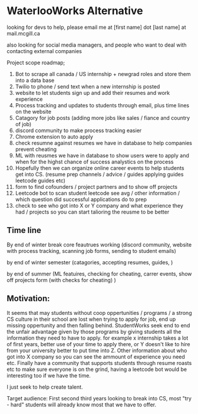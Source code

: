 # WaterlooWorks Alternative


looking for devs to help, please email me at \[first name] dot \[last name] at mail.mcgill.ca

also looking for social media managers, and people who want to deal with contacting external companies 



Project scope roadmap; 

1. Bot to scrape all canada / US internship + newgrad roles and store them into a data base
2. Twilio to phone / send text when a new internship is posted
3. website to let students sign up and add their resumes and work experience 
4. Process tracking and updates to students through email, plus time lines on the website
5. Catagory for job posts (adding more jobs like sales / fiance and country of job)
6. discord community to make process tracking easier 
7. Chrome extension to auto apply 
8. check resumne against resumes we have in database to help companies prevent cheating 
9. ML with reusmes we have in database to show users were to apply and when for the highst chance of success analystics on the process
10. Hopefully then we can organize online career events to help students get into CS. (resume prep channels / advice / guides applying guides leetcode guides etc)
11. form to find cofounders / project partners and to show off projects 
12. Leetcode bot to scan student leetcode see avg / other information / which question did successful applications do to prep 
13. check to see who got into X or Y company and what experience they had / projects so you can start talioring the reusme to be better 

## Time line

By end of winter break core feautrues working (discord community, website with process tracking, scanning job forms, sending to student emails)


by end of winter semester (catagories, accepting resumes, guides, )


by end of summer (ML featuires, checking for cheating, carrer events, show off projects form (with checks for cheating) )

## Motivation: 

It seems that may students without coop oppertunities / programs / a strong CS culture in their school are lost when trying to apply for job, end up missing oppertunity and then falling behind. StudentWorks seek end to end the unfair advantage given by those programs by giving students all the information they need to have to apply. for example x internship takes a lot of first years, better use of your time to apply there, or Y doesn't like to hire from your university better to put time into Z. Other information about who got into X company so you can see the ammount of experience you need etc. Finally have a community that supports students through resume roasts etc to make sure everyone is on the grind, having a leetcode bot would be interesting too if we have the time. 

I just seek to help create talent. 


Target audience: 
First second third years looking to break into CS, most "try - hard" students will already know most that we have to offer. 

